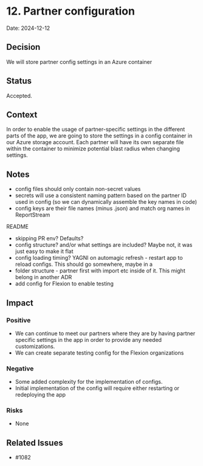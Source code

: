 # 12. Partner configuration

Date: 2024-12-12

## Decision

We will store partner config settings in an Azure container

## Status

Accepted.

## Context

In order to enable the usage of partner-specific settings in the different parts of the app, we are going to store the settings
in a config container in our Azure storage account. Each partner will have its own separate file within the container to minimize potential
blast radius when changing settings.


## Notes
- config files should only contain non-secret values
- secrets will use a consistent naming pattern based on the partner ID used in config (so we can dynamically assemble the key names in code)
- config keys are their file names (minus .json) and match org names in ReportStream

README
- skipping PR env? Defaults?
- config structure? and/or what settings are included? Maybe not, it was just easy to make it flat
- config loading timing? YAGNI on automagic refresh - restart app to reload configs. This should go somewhere, maybe in a
- folder structure - partner first with import etc inside of it. This might belong in another ADR
- add config for Flexion to enable testing


## Impact

### Positive

- We can continue to meet our partners where they are by having partner specific settings in the app in order to provide any needed customizations.
- We can create separate testing config for the Flexion organizations

### Negative

- Some added complexity for the implementation of configs.
- Initial implementation of the config will require either restarting or redeploying the app

### Risks

- None

## Related Issues

- #1082
